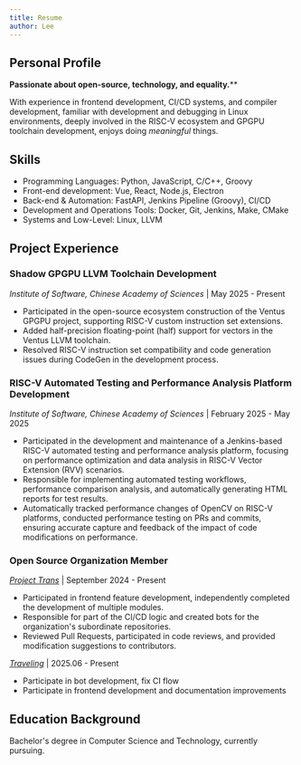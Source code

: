```yaml
---
title: Resume
author: Lee
---
```


## Personal Profile

**Passionate about open-source, technology, and equality.**\*\*

With experience in frontend development, CI/CD systems, and compiler development, familiar with development and debugging in Linux environments, deeply involved in the RISC-V ecosystem and GPGPU toolchain development, enjoys doing _meaningful_ things.

## Skills

- Programming Languages: Python, JavaScript, C/C++, Groovy
- Front-end development: Vue, React, Node.js, Electron
- Back-end & Automation: FastAPI, Jenkins Pipeline (Groovy), CI/CD
- Development and Operations Tools: Docker, Git, Jenkins, Make, CMake
- Systems and Low-Level: Linux, LLVM

## Project Experience

### Shadow GPGPU LLVM Toolchain Development

_Institute of Software, Chinese Academy of Sciences_ | May 2025 - Present

- Participated in the open-source ecosystem construction of the Ventus GPGPU project, supporting RISC-V custom instruction set extensions.
- Added half-precision floating-point (half) support for vectors in the Ventus LLVM toolchain.
- Resolved RISC-V instruction set compatibility and code generation issues during CodeGen in the development process.

### RISC-V Automated Testing and Performance Analysis Platform Development

_Institute of Software, Chinese Academy of Sciences_ | February 2025 - May 2025

- Participated in the development and maintenance of a Jenkins-based RISC-V automated testing and performance analysis platform, focusing on performance optimization and data analysis in RISC-V Vector Extension (RVV) scenarios.
- Responsible for implementing automated testing workflows, performance comparison analysis, and automatically generating HTML reports for test results.
- Automatically tracked performance changes of OpenCV on RISC-V platforms, conducted performance testing on PRs and commits, ensuring accurate capture and feedback of the impact of code modifications on performance.

### Open Source Organization Member

_[Project Trans](https://github.com/project-trans)_ | September 2024 - Present

- Participated in frontend feature development, independently completed the development of multiple modules.
- Responsible for part of the CI/CD logic and created bots for the organization's subordinate repositories.
- Reviewed Pull Requests, participated in code reviews, and provided modification suggestions to contributors.

_[Traveling](https://github.com/travellings-link/travellings)_ | 2025.06 - Present

- Participate in bot development, fix CI flow
- Participate in frontend development and documentation improvements

## Education Background

Bachelor's degree in Computer Science and Technology, currently pursuing.

<!-- 其他不重要的经历，仅作记录。 -->

<!-- ### 小米社区 PK 台板块主持人

_小米社区_ | 2021.08 - 2023.12

- 累计创作内容 470+ 篇，累计互动量 122w+，平均互动量 2600+，单帖最高互动量达 2.8w+，多次打造爆款内容。
-->
